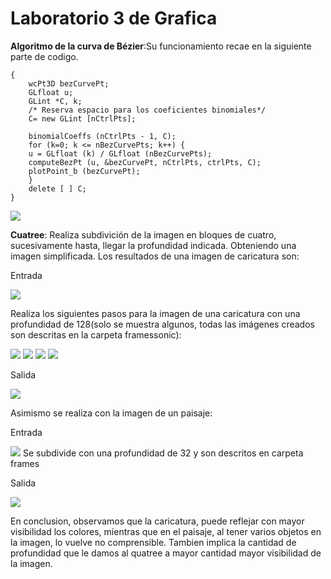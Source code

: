 # Laboratorio 3 de Grafica
**Algoritmo de la curva de Bézier**:Su funcionamiento recae en la siguiente parte de codigo.

```void bezier (wcPt3D * ctrlPts, GLint nCtrlPts, GLint nBezCurvePts)
{
	wcPt3D bezCurvePt;
	GLfloat u;
	GLint *C, k;
	/* Reserva espacio para los coeficientes binomiales*/
	C= new GLint [nCtrlPts];
	
	binomialCoeffs (nCtrlPts - 1, C);
	for (k=0; k <= nBezCurvePts; k++) {
	u = GLfloat (k) / GLfloat (nBezCurvePts);
	computeBezPt (u, &bezCurvePt, nCtrlPts, ctrlPts, C);
	plotPoint_b (bezCurvePt);
	}
	delete [ ] C;
}
```
![](Curvas/ejecucion.jpeg)

**Cuatree**: Realiza subdivición de la imagen en bloques de cuatro, sucesivamente hasta, llegar la profundidad indicada. Obteniendo una imagen simplificada. 
Los resultados de una imagen de caricatura son:

Entrada

![](Quatree/soni.jpeg)

Realiza los siguientes pasos para la imagen de una caricatura con una profundidad de 128(solo se muestra algunos, todas las imágenes creados son descritas en la carpeta framessonic):

![](Quatree/framessonic/000000.png)
![](Quatree/framessonic/000025.png)
![](Quatree/framessonic/000040.png)
![](Quatree/framessonic/000110.png)

Salida

![](Quatree/framessonic/000127.png)

Asimismo se realiza con la imagen de un paisaje:

Entrada

![](Quatree/paisaje.jpg)
Se subdivide con una profundidad de 32 y son descritos en carpeta frames

Salida

![](Quatree/frames/000115.png)

En conclusion, observamos que la caricatura, puede reflejar con mayor visibilidad los colores, mientras que en el paisaje, al tener varios objetos en la imagen, lo vuelve no comprensible. Tambien implica la cantidad de profundidad que le damos al quatree a mayor cantidad mayor visibilidad de la imagen.
